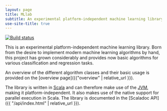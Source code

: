 ```yaml
---
layout: page
title: MLlab
subtitle: An experimental platform-independent machine learning library
use-site-title: true
---
```


[![Build status](https://travis-ci.org/andb0t/MLlab.svg?branch=master)](https://travis-ci.org/andb0t)

This is an experimental platform-independent machine learning library. Born from the desire to implement modern machine learning algorithms by hand, this project has grown considerably and provides now basic algorithms for various classification and regression tasks.

An overview of the different algorithm classes and their basic usage is provided on the [overview page]({{"overview" | relative_url }}).

The library is written in [Scala](https://www.scala-lang.org/) and can therefore make use of the [JVM](https://java.com/), making it platform-independent. It also makes use of the native support for parallel execution in Scala. The library is documented in the [Scaladoc API]({{ "/api/index.html" | relative_url }}).
